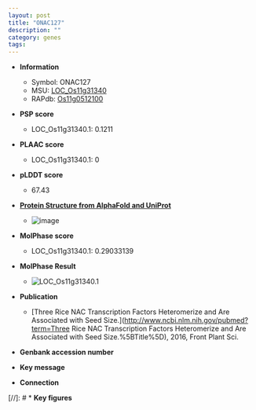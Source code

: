 ```yaml
---
layout: post
title: "ONAC127"
description: ""
category: genes
tags: 
---
```


* **Information**  
    + Symbol: ONAC127  
    + MSU: [LOC_Os11g31340](http://rice.plantbiology.msu.edu/cgi-bin/ORF_infopage.cgi?orf=LOC_Os11g31340)  
    + RAPdb: [Os11g0512100](http://rapdb.dna.affrc.go.jp/viewer/gbrowse_details/irgsp1?name=Os11g0512100)  

* **PSP score**  
    + LOC_Os11g31340.1: 0.1211 

* **PLAAC score**  
    + LOC_Os11g31340.1: 0 

* **pLDDT score**
    + 67.43

* **[Protein Structure from AlphaFold and UniProt](https://www.uniprot.org/uniprotkb/Q2R3N4/entry#structure)**
    + ![image](https://ricepsp.github.io/images/Q2/AF-Q2R3N4-F1.png)

* **MolPhase score**
    + LOC_Os11g31340.1: 0.29033139

* **MolPhase Result**
    + ![LOC_Os11g31340.1](https://304243504.github.io/Pictures/LOC_Os11g/LOC_Os11g31340.1.png)

* **Publication**  
    + [Three Rice NAC Transcription Factors Heteromerize and Are Associated with Seed Size.](http://www.ncbi.nlm.nih.gov/pubmed?term=Three Rice NAC Transcription Factors Heteromerize and Are Associated with Seed Size.%5BTitle%5D), 2016, Front Plant Sci.

* **Genbank accession number**  

* **Key message**  

* **Connection**  

[//]: # * **Key figures**  


